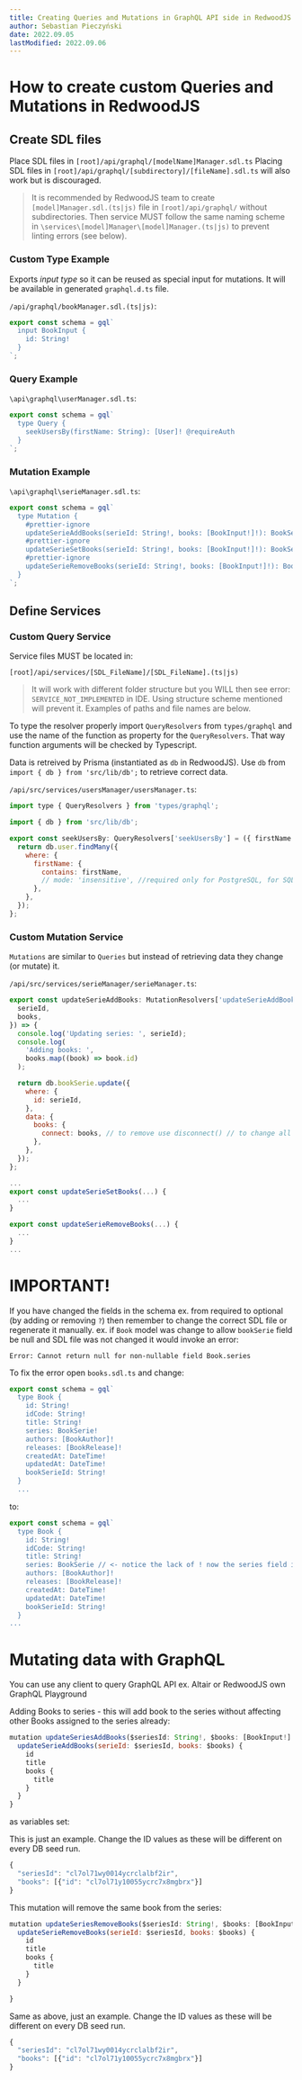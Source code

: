 ```yaml
---
title: Creating Queries and Mutations in GraphQL API side in RedwoodJS
author: Sebastian Pieczyński
date: 2022.09.05
lastModified: 2022.09.06
---
```

# How to create custom Queries and Mutations in RedwoodJS

## Create SDL files

Place SDL files in `[root]/api/graphql/[modelName]Manager.sdl.ts`
Placing SDL files in `[root]/api/graphql/[subdirectory]/[fileName].sdl.ts` will also work but is discouraged.

> It is recommended by RedwoodJS team to create `[model]Manager.sdl.(ts|js)` file in `[root]/api/graphql/` without subdirectories.
> Then service MUST follow the same naming scheme in `\services\[model]Manager\[model]Manager.(ts|js)` to prevent linting errors (see below).

### Custom Type Example

Exports *input type* so it can be reused as special input for mutations. It will be available in generated `graphql.d.ts` file.

`/api/graphql/bookManager.sdl.(ts|js)`:

```js
export const schema = gql`
  input BookInput {
    id: String!
  }
`;
```
### Query Example

`\api\graphql\userManager.sdl.ts`:

```js
export const schema = gql`
  type Query {
    seekUsersBy(firstName: String): [User]! @requireAuth
  }
`;
```

### Mutation Example

`\api\graphql\serieManager.sdl.ts`:

```js
export const schema = gql`
  type Mutation {
    #prettier-ignore
    updateSerieAddBooks(serieId: String!, books: [BookInput!]!): BookSerie @requireAuth
    #prettier-ignore
    updateSerieSetBooks(serieId: String!, books: [BookInput!]!): BookSerie @requireAuth
    #prettier-ignore
    updateSerieRemoveBooks(serieId: String!, books: [BookInput!]!): BookSerie @requireAuth
  }
`;
```


## Define Services

### Custom Query Service

Service files MUST be located in:

`[root]/api/services/[SDL_FileName]/[SDL_FileName].(ts|js)`

> It will work with different folder structure but you WILL then see error: `SERVICE_NOT_IMPLEMENTED` in IDE.
> Using structure scheme mentioned will prevent it.
> Examples of paths and file names are below.

To type the resolver properly import `QueryResolvers` from `types/graphql` and use the name of the function as property for the `QueryResolvers`.
That way function arguments will be checked by Typescript.

Data is retreived by Prisma (instantiated as `db` in RedwoodJS). Use `db` from `import { db } from 'src/lib/db';` to retrieve correct data.

`/api/src/services/usersManager/usersManager.ts`:

```js
import type { QueryResolvers } from 'types/graphql';

import { db } from 'src/lib/db';

export const seekUsersBy: QueryResolvers['seekUsersBy'] = ({ firstName }) => {
  return db.user.findMany({
    where: {
      firstName: {
        contains: firstName,
        // mode: 'insensitive', //required only for PostgreSQL, for SQLite it's default behaviour
      },
    },
  });
};
```

### Custom Mutation Service

`Mutations` are similar to `Queries` but instead of retrieving data they change (or mutate) it.

`/api/src/services/serieManager/serieManager.ts`:
```js
export const updateSerieAddBooks: MutationResolvers['updateSerieAddBooks'] = ({
  serieId,
  books,
}) => {
  console.log('Updating series: ', serieId);
  console.log(
    'Adding books: ',
    books.map((book) => book.id)
  );

  return db.bookSerie.update({
    where: {
      id: serieId,
    },
    data: {
      books: {
        connect: books, // to remove use disconnect() // to change all use set() see the
      },
    },
  });
};

...
export const updateSerieSetBooks(...) {
  ...
}

export const updateSerieRemoveBooks(...) {
  ...
}
...
```
# IMPORTANT!

If you have changed the fields in the schema ex. from required to optional (by adding or removing `?`) then remember to change the correct SDL file or regenerate it manually.
ex. if `Book` model was change to allow `bookSerie` field be null and SDL file was not changed it would invoke an error:

```
Error: Cannot return null for non-nullable field Book.series
```

To fix the error open `books.sdl.ts` and change:

```js
export const schema = gql`
  type Book {
    id: String!
    idCode: String!
    title: String!
    series: BookSerie!
    authors: [BookAuthor]!
    releases: [BookRelease]!
    createdAt: DateTime!
    updatedAt: DateTime!
    bookSerieId: String!
  }
  ...
  ```

to:

```js
export const schema = gql`
  type Book {
    id: String!
    idCode: String!
    title: String!
    series: BookSerie // <- notice the lack of ! now the series field is ALLOWED to return NULL as a value of the Book object
    authors: [BookAuthor]!
    releases: [BookRelease]!
    createdAt: DateTime!
    updatedAt: DateTime!
    bookSerieId: String!
  }
...
```

# Mutating data with GraphQL

You can use any client to query GraphQL API ex. Altair or RedwoodJS own GraphQL Playground

Adding Books to series - this will add book to the series without affecting other Books assigned to the series already:

```js
mutation updateSeriesAddBooks($seriesId: String!, $books: [BookInput!]!) {
  updateSerieAddBooks(serieId: $seriesId, books: $books) {
    id
    title
    books {
      title
    }
  }
}
```

as variables set:

This is just an example. Change the ID values as these will be different on every DB seed run.

```js
{
  "seriesId": "cl7ol71wy0014ycrclalbf2ir",
  "books": [{"id": "cl7ol71y10055ycrc7x8mgbrx"}]
}
```

This mutation will remove the same book from the series:

```js
mutation updateSeriesRemoveBooks($seriesId: String!, $books: [BookInput!]!) {
  updateSerieRemoveBooks(serieId: $seriesId, books: $books) {
    id
    title
    books {
      title
    }
  }

}
```

Same as above, just an example. Change the ID values as these will be different on every DB seed run.

```js
{
  "seriesId": "cl7ol71wy0014ycrclalbf2ir",
  "books": [{"id": "cl7ol71y10055ycrc7x8mgbrx"}]
}
```
